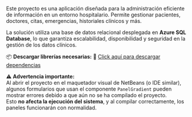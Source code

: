 Este proyecto es una aplicación diseñada para la administración eficiente de información en un entorno hospitalario. Permite gestionar pacientes, doctores, citas, emergencias, historiales clínicos y más.

La solución utiliza una base de datos relacional desplegada en **Azure SQL Database**, lo que garantiza escalabilidad, disponibilidad y seguridad en la gestión de los datos clínicos.

📦 **Descargar librerías necesarias:**
🔗 [Click aquí para descargar dependencias](https://drive.google.com/drive/folders/1oKa62zGkvA7IJbZNpOAT5smrLND3YFsK?usp=drive_link)

⚠️ **Advertencia importante:**  
Al abrir el proyecto en el maquetador visual de NetBeans (o IDE similar), algunos formularios que usan el componente `PanelGradient` pueden mostrar errores debido a que aún no se ha compilado el proyecto.  
Esto **no afecta la ejecución del sistema**, y al compilar correctamente, los paneles funcionarán con normalidad.
